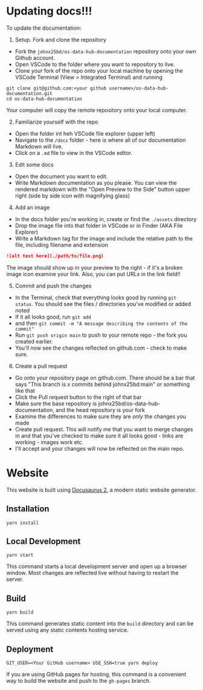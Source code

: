 # Updating docs!!!

To update the documentation:

1. Setup. Fork and clone the repository
- Fork the `johnx25bd/os-data-hub-documentation` repository onto your own Github account. 
- Open VSCode to the folder where you want to repository to live.
- Clone _your_ fork of the repo onto your local machine by opening the VSCode Terminal (View > Integrated Terminal) and running

```console
git clone git@github.com:<your github username>/os-data-hub-documentation.git
cd os-data-hub-documentation
```

Your computer will copy the remote repository onto your local computer. 

2. Familiarize yourself with the repo
- Open the folder int heh VSCode file explorer (upper left)
- Navigate to the `/docs` folder - here is where all of our documentation Markdown will live.
- Click on a `.md` file to view in the VSCode editor.

3. Edit some docs
- Open the document you want to edit. 
- Write Markdown documentation as you please. You can view the rendered markdown with the "Open Preview to the Side" button upper right (side by side icon with magnifying glass)

4. Add an image
- In the docs folder you're working in, create or find the `./assets` directory
- Drop the image file into that folder in VSCode or in Finder (AKA File Explorer)
- Write a Markdown tag for the image and include the relative path to the file, including filename and extension

```markdown
![alt text here](./path/to/file.png)
```

The image should show up in your preview to the right - if it's a broken image icon examine your link. Also, you can put URLs in the link field!!

5. Commit and push the changes
- In the Terminal, check that everything looks good by running `git status`. You should see the files / directories you've modified or added noted
- If it all looks good, run `git add` 
- and then `git commit -m "A message describing the contents of the commit"`
- Run `git push origin main` to push to your remote repo - the fork you created earlier. 
- You'll now see the changes reflected on github.com - check to make sure. 

6. Create a pull request
- Go onto your repository page on github.com. There should be a bar that says "This branch is x commits behind johnx25bd:main" or something like that
- Click the Pull request button to the right of that bar
- Make sure the base repository is johnx25bd/os-data-hub-documentation, and the head repository is your fork
- Examine the differences to make sure they are *only* the changes you made
- Create pull request. This will notify me that you want to merge changes in and that you've checked to make sure it all looks good - links are working - images work etc.
- I'll accept and your changes will now be reflected on the main repo.



# Website

This website is built using [Docusaurus 2](https://v2.docusaurus.io/), a modern static website generator.

## Installation

```console
yarn install
```

## Local Development

```console
yarn start
```

This command starts a local development server and open up a browser window. Most changes are reflected live without having to restart the server.

## Build

```console
yarn build
```

This command generates static content into the `build` directory and can be served using any static contents hosting service.

## Deployment

```console
GIT_USER=<Your GitHub username> USE_SSH=true yarn deploy
```

If you are using GitHub pages for hosting, this command is a convenient way to build the website and push to the `gh-pages` branch.

